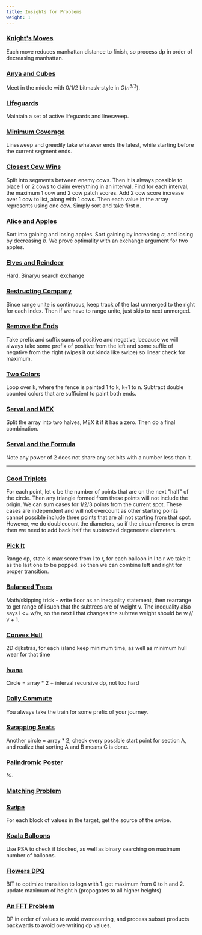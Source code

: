 ```yaml
---
title: Insights for Problems
weight: 1
---
```


### [Knight's Moves](https://codeforces.com/group/jtU6D2hVEi/contest/533280/problem/F)

Each move reduces manhattan distance to finish, so process dp in order of decreasing manhattan.

### [Anya and Cubes](https://codeforces.com/group/jtU6D2hVEi/contest/533251/problem/H)

Meet in the middle with 0/1/2 bitmask-style in $O(n^{3/2})$.

### [Lifeguards](https://codeforces.com/group/jtU6D2hVEi/contest/533251/problem/P)

Maintain a set of active lifeguards and linesweep.

### [Minimum Coverage](https://codeforces.com/group/jtU6D2hVEi/contest/533248/problem/G)

Linesweep and greedily take whatever ends the latest, while starting before the current segment ends.

### [Closest Cow Wins](https://codeforces.com/group/jtU6D2hVEi/contest/533249/problem/F)

Split into segments between enemy cows. Then it is always possible to place 1 or 2 cows to claim everything in an interval. Find for each interval, the maximum 1 cow and 2 cow patch scores. Add 2 cow score increase over 1 cow to list, along with 1 cows. Then each value in the array represents using one cow. Simply sort and take first n.

### [Alice and Apples](https://codeforces.com/group/jtU6D2hVEi/contest/533371/problem/G)

Sort into gaining and losing apples. Sort gaining by increasing $a$, and losing by decreasing $b$. We prove optimality with an exchange argument for two apples.

### [Elves and Reindeer](https://codeforces.com/group/jtU6D2hVEi/contest/533249/problem/G)

Hard. Binaryu search exchange 

### [Restructing Company](https://codeforces.com/group/jtU6D2hVEi/contest/533282/problem/G)

Since range unite is continuous, keep track of the last unmerged to the right for each index. Then if we have to range unite, just skip to next unmerged.

### [Remove the Ends](https://codeforces.com/contest/2064/problem/C)

Take prefix and suffix sums of positive and negative, because we will always take some prefix of positive from the left and some suffix of negative from the right (wipes it out kinda like swipe) so linear check for maximum.

### [Two Colors](https://codeforces.com/contest/2075/problem/C)

Loop over k, where the fence is painted 1 to k, k+1 to n. Subtract double counted colors that are sufficient to paint both ends.

### [Serval and MEX](https://codeforces.com/contest/2085/problem/B)

Split the array into two halves, MEX it if it has a zero. Then do a final combination.

### [Serval and the Formula](https://codeforces.com/contest/2085/problem/C)

Note any power of 2 does not share any set bits with a number less than it.



---



### [Good Triplets](https://dmoj.ca/problem/ccc22s4)  

For each point, let c be the number of points that are on the next "half" of the circle. Then any triangle formed from these points will not include the origin. We can sum cases for 1/2/3 points from the current spot. These cases are independent and will not overcount as other starting points cannot possible include three points that are all not starting from that spot. However, we do doublecount the diameters, so if the circumference is even then we need to add back half the subtracted degenerate diameters.

### [Pick It](https://dmoj.ca/problem/pickit)  

Range dp, state is max score from l to r, for each balloon in l to r we take it as the last one to be popped. so then we can combine left and right for proper transition.

### [Balanced Trees](https://dmoj.ca/problem/ccc18s4) 

Math/skipping trick - write floor as an inequality statement, then rearrange to get range of i such that the subtrees are of weight v. The inequality also says i <= w//v, so the next i that changes the subtree weight should be w // v + 1.

### [Convex Hull](https://dmoj.ca/problem/ccc15s4)  

2D dijkstras, for each island keep minimum time, as well as minimum hull wear for that time

### [Ivana](https://dmoj.ca/problem/coci06c5p5)  

Circle = array * 2 + interval recursive dp, not too hard

### [Daily Commute](https://dmoj.ca/problem/ccc21s4)  

You always take the train for some prefix of your journey.

### [Swapping Seats](https://dmoj.ca/problem/ccc20s4)  

Another circle = array * 2, check every possible start point for section A, and realize that sorting A and B means C is done.

### [Palindromic Poster](https://dmoj.ca/problem/ccc23s3)  

%.

### [Matching Problem](https://dmoj.ca/problem/hkccc15s2)  

### [Swipe](https://dmoj.ca/problem/ccc24s3)

For each block of values in the target, get the source of the swipe.

### [Koala Balloons](https://dmoj.ca/problem/aac2p3)

Use PSA to check if blocked, as well as binary searching on maximum number of balloons.

### [Flowers DPQ](https://dmoj.ca/problem/dpq)

BIT to optimize transition to logn with 1. get maximum from 0 to h and 2. update maximum of height h (propogates to all higher heights)

### [An FFT Problem](https://dmoj.ca/problem/bts18p5)

DP in order of values to avoid overcounting, and process subset products backwards to avoid overwriting dp values.



